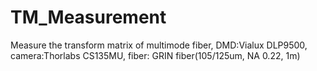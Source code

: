 # TM_Measurement
Measure the transform matrix of multimode fiber, 
DMD:Vialux DLP9500, camera:Thorlabs CS135MU, fiber: GRIN fiber(105/125um, NA 0.22, 1m)
